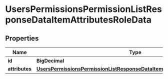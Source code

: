 

# UsersPermissionsPermissionListResponseDataItemAttributesRoleData


## Properties

| Name | Type | Description | Notes |
|------------ | ------------- | ------------- | -------------|
|**id** | **BigDecimal** |  |  [optional] |
|**attributes** | [**UsersPermissionsPermissionListResponseDataItemAttributesRoleDataAttributes**](UsersPermissionsPermissionListResponseDataItemAttributesRoleDataAttributes.md) |  |  [optional] |



